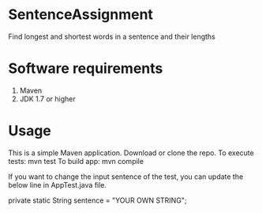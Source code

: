 # SentenceAssignment
Find longest and shortest words in a sentence and their lengths

# Software requirements
  1. Maven
  2. JDK 1.7 or higher

# Usage
This is a simple Maven application. Download or clone the repo.
To execute tests: mvn test
To build app: mvn compile

If you want to change the input sentence of the test, you can update the below line in AppTest.java file.

private static String sentence = "YOUR OWN STRING";




